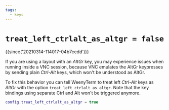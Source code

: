 ```yaml
---
tags:
  - keys
---
```

# `treat_left_ctrlalt_as_altgr = false`

{{since('20210314-114017-04b7cedd')}}

If you are using a layout with an *AltGr* key, you may experience issues
when running inside a VNC session, because VNC emulates the AltGr keypresses
by sending plain *Ctrl-Alt* keys, which won't be understood as AltGr.

To fix this behavior you can tell WeenyTerm to treat left *Ctrl-Alt* keys as
*AltGr* with the option `treat_left_ctrlalt_as_altgr`. Note that the key
bindings using separate Ctrl and Alt won't be triggered anymore.

```lua
config.treat_left_ctrlalt_as_altgr = true
```
